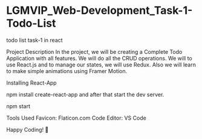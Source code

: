 # LGMVIP_Web-Development_Task-1-Todo-List
todo list task-1 in react

Project Description
In the project, we will be creating a Complete Todo Application with all features. We will do all the CRUD operations. We will to use React.js and to manage our states, we will use Redux. Also we will learn to make simple animations using Framer Motion.


Installing React-App

npm install create-react-app
and after that 
start the dev server.

npm start

Tools Used
Favicon: Flaticon.com
Code Editor: VS Code

Happy Coding! 🚀
